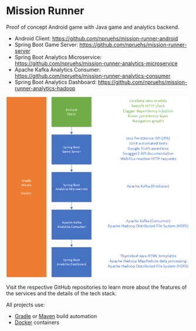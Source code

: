# Mission Runner

Proof of concept Android game with Java game and analytics backend.

* Android Client: https://github.com/npruehs/mission-runner-android
* Spring Boot Game Server: https://github.com/npruehs/mission-runner-server
* Spring Boot Analytics Microservice: https://github.com/npruehs/mission-runner-analytics-microservice
* Apache Kafka Analytics Consumer: https://github.com/npruehs/mission-runner-analytics-consumer
* Spring Boot Analytics Dashboard: https://github.com/npruehs/mission-runner-analytics-hadoop

![Mission Runner Architecture Diagram](MissionRunner.png)

Visit the respective GitHub repositories to learn more about the features of the services and the details of the tech stack.

All projects use:

* [Gradle](https://gradle.org/#close-notification) or [Maven](https://maven.apache.org/) build automation
* [Docker](https://www.docker.com/) containers
